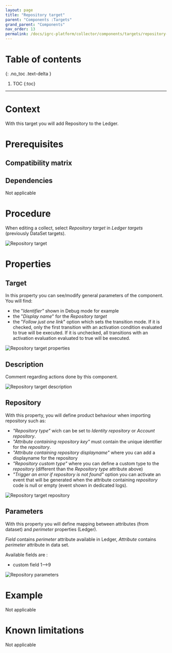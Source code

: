 ```yaml
---
layout: page
title: "Repository target"
parent: "Components :Targets"
grand_parent: "Components"
nav_order: 13
permalink: /docs/igrc-platform/collector/components/targets/repository-target/
---
```


# Table of contents
{: .no_toc .text-delta }

1. TOC
{:toc}
---

# Context

With this target you will add Repository to the Ledger.

# Prerequisites

## Compatibility matrix

## Dependencies

Not applicable  

# Procedure

When editing a collect, select _Repository target_ in _Ledger targets_ (previously DataSet targets).  

![Repository target](igrc-platform/collector/components/targets/repository-target/images/repository-target.PNG "Repository target")

# Properties

## Target

In this property you can see/modify general parameters of the component. You will find:

- the "_Identifier"_ shown in Debug mode for example
- the "_Display name_" for the _Repository target_  
- the "_Follow just one link_" option which sets the transition mode. If it is checked, only the first transition with an activation condition evaluated to true will be executed. If it is unchecked, all transitions with an activation evaluation evaluated to true will be executed.

![Repository target properties](igrc-platform/collector/components/targets/repository-target/images/repository-target_target.PNG "Repository target properties")

## Description

Comment regarding actions done by this component.

![Repository target description](igrc-platform/collector/components/targets/repository-target/images/repository-target_description.PNG "Repository target description")

## Repository

With this property, you will define product behaviour when importing repository such as:

- _"Repository type"_ wich can be set to _Identity repository_ or _Account repository_.
- _"Attribute containing repository key"_ must contain the unique identifier for the _repository_.
- _"Attribute containing repository displayname"_ where you can add a displayname for the repository
- _"Repository custom type"_ where you can define a custom type to the _repository_ (different than the _Repository type_ attribute above)
- _"Trigger an error if repository is not found"_ option you can activate an event that will be generated when the attribute containing _repository_ code is null or empty (event shown in dedicated logs).

![Repository target repository](igrc-platform/collector/components/targets/repository-target/images/repository-target_repository.PNG "Repository target repository")

## Parameters

With this property you will define mapping between attributes (from dataset) and _perimeter_ properties (Ledger).   

_Field_ contains _perimeter_ attribute available in Ledger, _Attribute_ contains _perimeter_ attribute in data set.

Available fields are :

- custom field 1--\>9

![Repository parameters](igrc-platform/collector/components/targets/repository-target/images/repository_parameters.PNG "Repository parameters")

# Example

Not applicable  

# Known limitations

Not applicable
